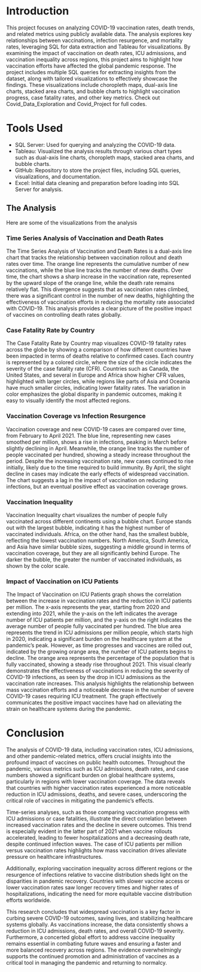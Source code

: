 # Introduction

This project focuses on analyzing COVID-19 vaccination rates, death trends, and related metrics using publicly available data. The analysis explores key relationships between vaccinations, infection resurgence, and mortality rates, leveraging SQL for data extraction and Tableau for visualizations. By examining the impact of vaccination on death rates, ICU admissions, and vaccination inequality across regions, this project aims to highlight how vaccination efforts have affected the global pandemic response.
The project includes multiple SQL queries for extracting insights from the dataset, along with tailored visualizations to effectively showcase the findings. These visualizations include choropleth maps, dual-axis line charts, stacked area charts, and bubble charts to highlight vaccination progress, case fatality rates, and other key metrics.
Check out Covid_Data_Exploration and Covid_Project for full codes. 


# Tools Used

- SQL Server: Used for querying and analyzing the COVID-19 data.
- Tableau: Visualized the analysis results through various chart types such as dual-axis line charts, choropleth maps, stacked area charts, and bubble charts.
- GitHub: Repository to store the project files, including SQL queries, visualizations, and documentation.
- Excel: Initial data cleaning and preparation before loading into SQL Server for analysis.


## The Analysis
Here are some of the visualizations from the analysis

### Time Series Analysis of Vaccination and Death Rates

The Time Series Analysis of Vaccination and Death Rates is a dual-axis line chart that tracks the relationship between vaccination rollout and death rates over time. The orange line represents the cumulative number of new vaccinations, while the blue line tracks the number of new deaths. Over time, the chart shows a sharp increase in the vaccination rate, represented by the upward slope of the orange line, while the death rate remains relatively flat. This divergence suggests that as vaccination rates climbed, there was a significant control in the number of new deaths, highlighting the effectiveness of vaccination efforts in reducing the mortality rate associated with COVID-19. This analysis provides a clear picture of the positive impact of vaccines on controlling death rates globally.

### Case Fatality Rate by Country

The Case Fatality Rate by Country map visualizes COVID-19 fatality rates across the globe by showing a comparison of how different countries have been impacted in terms of deaths relative to confirmed cases. Each country is represented by a colored circle, where the size of the circle indicates the severity of the case fatality rate (CFR). Countries such as Canada, the United States, and several in Europe and Africa show higher CFR values, highlighted with larger circles, while regions like parts of Asia and Oceania have much smaller circles, indicating lower fatality rates. The variation in color emphasizes the global disparity in pandemic outcomes, making it easy to visually identify the most affected regions.

### Vaccination Coverage vs Infection Resurgence

Vaccination coverage and new COVID-19 cases are compared over time, from February to April 2021. The blue line, representing new cases smoothed per million, shows a rise in infections, peaking in March before slightly declining in April. Meanwhile, the orange line tracks the number of people vaccinated per hundred, showing a steady increase throughout the period. Despite the increasing vaccination rate, new cases continued to rise initially, likely due to the time required to build immunity. By April, the slight decline in cases may indicate the early effects of widespread vaccination. The chart suggests a lag in the impact of vaccination on reducing infections, but an eventual positive effect as vaccination coverage grows.

### Vaccination Inequality

Vaccination Inequality chart visualizes the number of people fully vaccinated across different continents using a bubble chart. Europe stands out with the largest bubble, indicating it has the highest number of vaccinated individuals. Africa, on the other hand, has the smallest bubble, reflecting the lowest vaccination numbers. North America, South America, and Asia have similar bubble sizes, suggesting a middle ground in terms of vaccination coverage, but they are all significantly behind Europe. The darker the bubble, the greater the number of vaccinated individuals, as shown by the color scale.

### Impact of Vaccination on ICU Patients

The Impact of Vaccination on ICU Patients graph shows the correlation between the increase in vaccination rates and the reduction in ICU patients per million. The x-axis represents the year, starting from 2020 and extending into 2021, while the y-axis on the left indicates the average number of ICU patients per million, and the y-axis on the right indicates the average number of people fully vaccinated per hundred. The blue area represents the trend in ICU admissions per million people, which starts high in 2020, indicating a significant burden on the healthcare system at the pandemic’s peak. However, as time progresses and vaccines are rolled out, indicated by the growing orange area, the number of ICU patients begins to decline. The orange area represents the percentage of the population that is fully vaccinated, showing a steady rise throughout 2021. This visual clearly demonstrates the effectiveness of vaccinations in reducing the severity of COVID-19 infections, as seen by the drop in ICU admissions as the vaccination rate increases. This analysis highlights the relationship between mass vaccination efforts and a noticeable decrease in the number of severe COVID-19 cases requiring ICU treatment. The graph effectively communicates the positive impact vaccines have had on alleviating the strain on healthcare systems during the pandemic.


# Conclusion
The analysis of COVID-19 data, including vaccination rates, ICU admissions, and other pandemic-related metrics, offers crucial insights into the profound impact of vaccines on public health outcomes. Throughout the pandemic, various metrics such as ICU admissions, death rates, and case numbers showed a significant burden on global healthcare systems, particularly in regions with lower vaccination coverage. The data reveals that countries with higher vaccination rates experienced a more noticeable reduction in ICU admissions, deaths, and severe cases, underscoring the critical role of vaccines in mitigating the pandemic’s effects.

Time-series analyses, such as those comparing vaccination progress with ICU admissions or case fatalities, illustrate the direct correlation between increased vaccination rates and the decline in severe outcomes. This trend is especially evident in the latter part of 2021 when vaccine rollouts accelerated, leading to fewer hospitalizations and a decreasing death rate, despite continued infection waves. The case of ICU patients per million versus vaccination rates highlights how mass vaccination drives alleviate pressure on healthcare infrastructures.

Additionally, exploring vaccination inequality across different regions or the resurgence of infections relative to vaccine distribution sheds light on the disparities in pandemic recovery. Countries with slower vaccine access or lower vaccination rates saw longer recovery times and higher rates of hospitalizations, indicating the need for more equitable vaccine distribution efforts worldwide.

This research concludes that widespread vaccination is a key factor in curbing severe COVID-19 outcomes, saving lives, and stabilizing healthcare systems globally. As vaccinations increase, the data consistently shows a reduction in ICU admissions, death rates, and overall COVID-19 severity. Furthermore, a concerted global effort to address vaccine inequality remains essential in combating future waves and ensuring a faster and more balanced recovery across regions. The evidence overwhelmingly supports the continued promotion and administration of vaccines as a critical tool in managing the pandemic and returning to normalcy.
